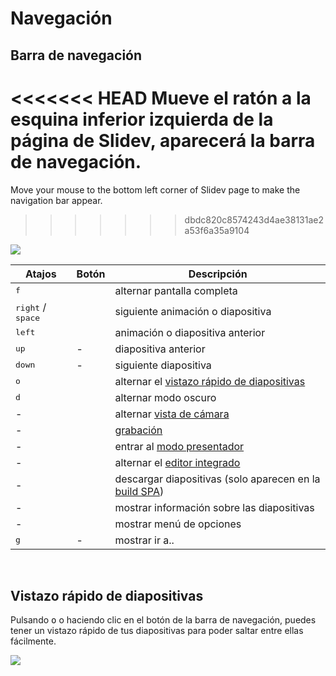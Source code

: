 # Navegación

## Barra de navegación

<<<<<<< HEAD
Mueve el ratón a la esquina inferior izquierda de la página de Slidev, aparecerá la barra de navegación.
=======
Move your mouse to the bottom left corner of Slidev page to make the navigation bar appear.
>>>>>>> dbdc820c8574243d4ae38131ae2a53f6a35a9104

![](/screenshots/navbar.png)

| Atajos | Botón| Descripción |
| --- | --- | --- |
| <kbd>f</kbd> | <carbon-maximize class="inline-icon-btn"/> <carbon-minimize class="inline-icon-btn"/> | alternar pantalla completa |
| <kbd>right</kbd> / <kbd>space</kbd> | <carbon-arrow-right class="inline-icon-btn"/> | siguiente animación o diapositiva |
| <kbd>left</kbd> | <carbon-arrow-left class="inline-icon-btn"/> | animación o diapositiva anterior |
| <kbd>up</kbd> | - |  diapositiva anterior |
| <kbd>down</kbd> | - | siguiente diapositiva |
| <kbd>o</kbd> | <carbon-apps class="inline-icon-btn"/> | alternar el [vistazo rápido de diapositivas](#slides-overview) |
| <kbd>d</kbd> | <carbon-sun class="inline-icon-btn"/> <carbon-moon class="inline-icon-btn"/> | alternar modo oscuro |
| - | <carbon-user-avatar class="inline-icon-btn"/> | alternar [vista de cámara](/guide/recording#camera-view) |
| - | <carbon-video class="inline-icon-btn"/> | [grabación](/guide/recording#camera-view) |
| - | <carbon-user-speaker class="inline-icon-btn"/> | entrar al [modo presentador](/guide/presenter-mode) |
| - | <carbon-edit class="inline-icon-btn"/> | alternar el [editor integrado](/guide/editors#integrated-editor) |
| - | <carbon-download class="inline-icon-btn"/> | descargar diapositivas (solo aparecen en la [build SPA](/guide/exporting#single-page-application-spa)) |
| - | <carbon-information class="inline-icon-btn"/> | mostrar información sobre las diapositivas |
| - | <carbon-settings-adjust class="inline-icon-btn"/> | mostrar menú de opciones |
| <kbd>g</kbd> | - | mostrar ir a.. |

<br>

## Vistazo rápido de diapositivas

Pulsando <kbd>o</kbd> o haciendo clic en el botón <carbon-apps class="inline-icon-btn"/> de la barra de navegación, puedes tener un vistazo rápido de tus diapositivas para poder saltar entre ellas fácilmente. 

![](/screenshots/slides-overview.png)

